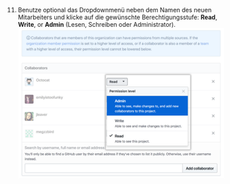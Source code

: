 11. Benutze optional das Dropdownmenü neben dem Namen des neuen Mitarbeiters und klicke auf die gewünschte Berechtigungsstufe: **Read**, **Write**, or **Admin** (Lesen, Schreiben oder Administrator). ![Dropdownmenü „Collaborator permissions" (Mitarbeiterberechtigungen) mit Lese-, Schreib- und Administrator-Optionen](/assets/images/help/projects/org-project-collaborators-choose-permissions.png)

